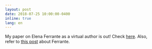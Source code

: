 ```yaml
---
layout: post
date: 2018-07-25 10:00:00-0400
inline: true
lang: en
---
```


My paper on Elena Ferrante as a virtual author is out! Check [here](http://www.padovauniversitypress.it/publications/9788869381300). Also, refer to [this post](https://computationalstylistics.github.io/projects/elena-ferrante/) about Ferrante.